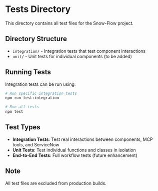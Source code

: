 # Tests Directory

This directory contains all test files for the Snow-Flow project.

## Directory Structure

- `integration/` - Integration tests that test component interactions
- `unit/` - Unit tests for individual components (to be added)

## Running Tests

Integration tests can be run using:

```bash
# Run specific integration tests
npm run test:integration

# Run all tests
npm test
```

## Test Types

- **Integration Tests**: Test real interactions between components, MCP tools, and ServiceNow
- **Unit Tests**: Test individual functions and classes in isolation
- **End-to-End Tests**: Full workflow tests (future enhancement)

## Note

All test files are excluded from production builds.